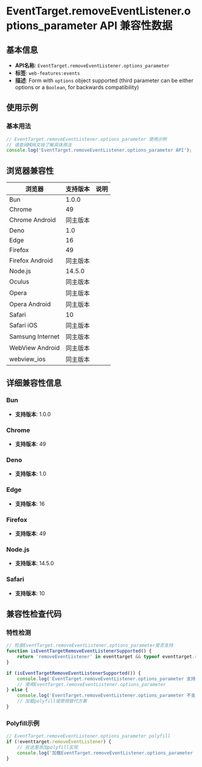 # EventTarget.removeEventListener.options_parameter API 兼容性数据

## 基本信息

- **API名称**: `EventTarget.removeEventListener.options_parameter`
- **标签**: `web-features:events`
- **描述**: Form with `options` object supported (third parameter can be either options or a `Boolean`, for backwards compatibility)

## 使用示例

### 基本用法

```javascript
// EventTarget.removeEventListener.options_parameter 使用示例
// 请查阅MDN文档了解具体用法
console.log('EventTarget.removeEventListener.options_parameter API');
```

## 浏览器兼容性

| 浏览器 | 支持版本 | 说明 |
|--------|----------|------|
| Bun | 1.0.0 |  |
| Chrome | 49 |  |
| Chrome Android | 同主版本 |  |
| Deno | 1.0 |  |
| Edge | 16 |  |
| Firefox | 49 |  |
| Firefox Android | 同主版本 |  |
| Node.js | 14.5.0 |  |
| Oculus | 同主版本 |  |
| Opera | 同主版本 |  |
| Opera Android | 同主版本 |  |
| Safari | 10 |  |
| Safari iOS | 同主版本 |  |
| Samsung Internet | 同主版本 |  |
| WebView Android | 同主版本 |  |
| webview_ios | 同主版本 |  |

## 详细兼容性信息

### Bun

- **支持版本**: 1.0.0

### Chrome

- **支持版本**: 49

### Deno

- **支持版本**: 1.0

### Edge

- **支持版本**: 16

### Firefox

- **支持版本**: 49

### Node.js

- **支持版本**: 14.5.0

### Safari

- **支持版本**: 10

## 兼容性检查代码

### 特性检测

```javascript
// 检查EventTarget.removeEventListener.options_parameter是否支持
function isEventTargetRemoveEventListenerSupported() {
    return 'removeEventListener' in eventtarget && typeof eventtarget.removeEventListener === 'function';
}

if (isEventTargetRemoveEventListenerSupported()) {
    console.log('EventTarget.removeEventListener.options_parameter 支持');
    // 使用EventTarget.removeEventListener.options_parameter
} else {
    console.log('EventTarget.removeEventListener.options_parameter 不支持，需要polyfill');
    // 加载polyfill或使用替代方案
}
```

### Polyfill示例

```javascript
// EventTarget.removeEventListener.options_parameter polyfill
if (!eventtarget.removeEventListener) {
    // 在这里添加polyfill实现
    console.log('加载EventTarget.removeEventListener.options_parameter polyfill');
}
```

